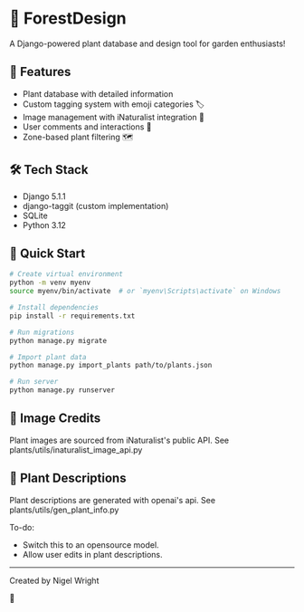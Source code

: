 # 🌿 ForestDesign

A Django-powered plant database and design tool for garden enthusiasts! 

## 🌱 Features
- Plant database with detailed information
- Custom tagging system with emoji categories 🏷️
- Image management with iNaturalist integration 📸
- User comments and interactions 💬
- Zone-based plant filtering 🗺️

## 🛠️ Tech Stack
- Django 5.1.1
- django-taggit (custom implementation)
- SQLite
- Python 3.12

## 🚀 Quick Start
```bash
# Create virtual environment
python -m venv myenv
source myenv/bin/activate  # or `myenv\Scripts\activate` on Windows

# Install dependencies
pip install -r requirements.txt

# Run migrations
python manage.py migrate

# Import plant data
python manage.py import_plants path/to/plants.json

# Run server
python manage.py runserver
```

## 📸 Image Credits
Plant images are sourced from iNaturalist's public API. See plants/utils/inaturalist_image_api.py

## 📝 Plant Descriptions
Plant descriptions are generated with openai's api. See plants/utils/gen_plant_info.py

To-do:
- Switch this to an opensource model.
- Allow user edits in plant descriptions. 

---
Created by Nigel Wright

💚 